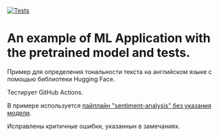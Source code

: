 [![Tests](https://github.com/sozykin/ml_fastapi_tests/actions/workflows/python-app.yml/badge.svg)](https://github.com/sozykin/ml_fastapi_tests/actions/workflows/python-app.yml)

# An example of ML Application with the pretrained model and tests.

Пример для определения тональности текста на английском языке с помощью библиотеки Hugging Face.

Тестирует GitHub Actions.

В примере используется [пайплайн "sentiment-analysis" без указания модели](https://huggingface.co/tasks/text-classification).

Исправлены критичные ошибки, указаннын в замечаниях.

